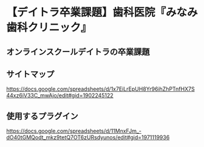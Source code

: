 # 【デイトラ卒業課題】歯科医院『みなみ歯科クリニック』
## オンラインスクールデイトラの卒業課題

## サイトマップ
https://docs.google.com/spreadsheets/d/1x7EiLrEpUH8Yr96ihZhPTnfHX7S44xz6iV33C_mwAjo/edit#gid=1902245122  

## 使用するプラグイン
https://docs.google.com/spreadsheets/d/11MnxFJm_-dO40tGMQodt_mkz9tetQ7OT6zURsdyunos/edit#gid=1971119936
